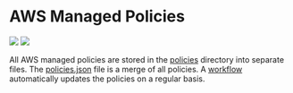 # AWS Managed Policies

![](https://shields.io/date/1756709446.svg?label=last%20run)
![](https://shields.io/date/1756709446.svg?label=last%20updated)

All AWS managed policies are stored in the [policies](policies) directory into
separate files. The [policies.json](policies/policies.json) file is a merge of
all policies. A [workflow](.github/workflows/list-policies.yaml) automatically
updates the policies on a regular basis.
